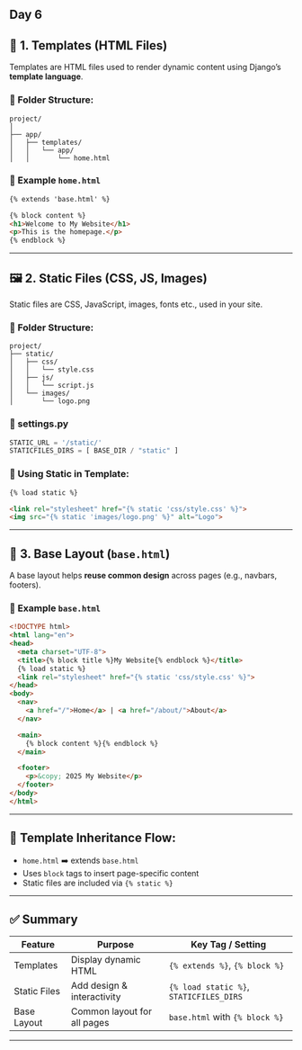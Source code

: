 ## Day 6

## 🔧 1. **Templates** (HTML Files)

Templates are HTML files used to render dynamic content using Django’s **template language**.

### 🔹 Folder Structure:

```
project/
│
├── app/
│   ├── templates/
│   │   └── app/
│   │       └── home.html
```

### 🔹 Example `home.html`

```html
{% extends 'base.html' %}

{% block content %}
<h1>Welcome to My Website</h1>
<p>This is the homepage.</p>
{% endblock %}
```

---

## 🖼️ 2. **Static Files** (CSS, JS, Images)

Static files are CSS, JavaScript, images, fonts etc., used in your site.

### 🔹 Folder Structure:

```
project/
├── static/
│   ├── css/
│   │   └── style.css
│   ├── js/
│   │   └── script.js
│   └── images/
│       └── logo.png
```

### 🔹 settings.py

```python
STATIC_URL = '/static/'
STATICFILES_DIRS = [ BASE_DIR / "static" ]
```

### 🔹 Using Static in Template:

```html
{% load static %}

<link rel="stylesheet" href="{% static 'css/style.css' %}">
<img src="{% static 'images/logo.png' %}" alt="Logo">
```

---

## 🧱 3. **Base Layout (`base.html`)**

A base layout helps **reuse common design** across pages (e.g., navbars, footers).

### 🔹 Example `base.html`

```html
<!DOCTYPE html>
<html lang="en">
<head>
  <meta charset="UTF-8">
  <title>{% block title %}My Website{% endblock %}</title>
  {% load static %}
  <link rel="stylesheet" href="{% static 'css/style.css' %}">
</head>
<body>
  <nav>
    <a href="/">Home</a> | <a href="/about/">About</a>
  </nav>

  <main>
    {% block content %}{% endblock %}
  </main>

  <footer>
    <p>&copy; 2025 My Website</p>
  </footer>
</body>
</html>
```

---

## 🔁 Template Inheritance Flow:

* `home.html` ➡️ extends `base.html`
* Uses `block` tags to insert page-specific content
* Static files are included via `{% static %}`

---

## ✅ Summary

| Feature      | Purpose                     | Key Tag / Setting                       |
| ------------ | --------------------------- | --------------------------------------- |
| Templates    | Display dynamic HTML        | `{% extends %}`, `{% block %}`          |
| Static Files | Add design & interactivity  | `{% load static %}`, `STATICFILES_DIRS` |
| Base Layout  | Common layout for all pages | `base.html` with `{% block %}`          |

---

